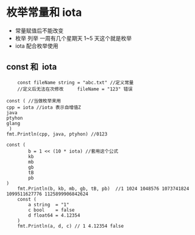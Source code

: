 # 枚举常量和 iota

- 常量赋值后不能改变
- 枚举 列举 一周有几个星期天 1~5 天这个就是枚举
- iota 配合枚举使用

## const 和  iota

```golang
	const fileName string = "abc.txt" //定义常量
    //定义后无法在次修改  	fileName = "123" 错误

const ( //当做枚举来用
cpp = iota //iota 表示自增值Z
java
ptyhon
glang
 )
fmt.Println(cpp, java, ptyhon) //0123

const (
		b = 1 << (10 * iota) //套用这个公式
		kb
		mb
		gb
		tB
		pb
)
	fmt.Println(b, kb, mb, gb, tB, pb)  //1 1024 1048576 1073741824 1099511627776 1125899906842624
	const (
		a string  = "1"
		c bool    = false
		d float64 = 4.12354
	)
	fmt.Println(a, d, c) // 1 4.12354 false
```
